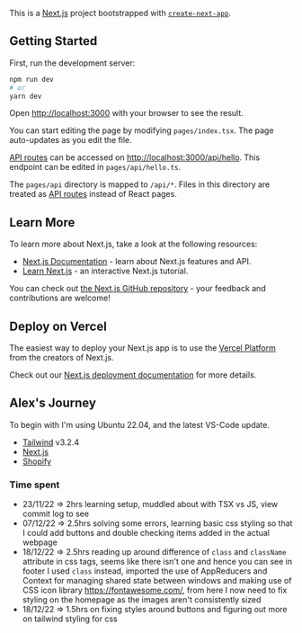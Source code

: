 This is a [Next.js](https://nextjs.org/) project bootstrapped with [`create-next-app`](https://github.com/vercel/next.js/tree/canary/packages/create-next-app).

## Getting Started

First, run the development server:

```bash
npm run dev
# or
yarn dev
```

Open [http://localhost:3000](http://localhost:3000) with your browser to see the result.

You can start editing the page by modifying `pages/index.tsx`. The page auto-updates as you edit the file.

[API routes](https://nextjs.org/docs/api-routes/introduction) can be accessed on [http://localhost:3000/api/hello](http://localhost:3000/api/hello). This endpoint can be edited in `pages/api/hello.ts`.

The `pages/api` directory is mapped to `/api/*`. Files in this directory are treated as [API routes](https://nextjs.org/docs/api-routes/introduction) instead of React pages.

## Learn More

To learn more about Next.js, take a look at the following resources:

- [Next.js Documentation](https://nextjs.org/docs) - learn about Next.js features and API.
- [Learn Next.js](https://nextjs.org/learn) - an interactive Next.js tutorial.

You can check out [the Next.js GitHub repository](https://github.com/vercel/next.js/) - your feedback and contributions are welcome!

## Deploy on Vercel

The easiest way to deploy your Next.js app is to use the [Vercel Platform](https://vercel.com/new?utm_medium=default-template&filter=next.js&utm_source=create-next-app&utm_campaign=create-next-app-readme) from the creators of Next.js.

Check out our [Next.js deployment documentation](https://nextjs.org/docs/deployment) for more details.


## Alex's Journey
To begin with I'm using Ubuntu 22.04, and the latest VS-Code update.
- [Tailwind](https://tailwindcss.com/docs/guides/nextjs) v3.2.4
- [Next.js](https://vercel.com/templates/next.js/nextjs-boilerplate)
- [Shopify](https://shopify.dev/api/admin/getting-started)

### Time spent
- 23/11/22 => 2hrs learning setup, muddled about with TSX vs JS, view commit log to see
- 07/12/22 => 2.5hrs solving some errors, learning basic css styling so that I could add buttons and double checking items added in the actual webpage
- 18/12/22 => 2.5hrs reading up around difference of `class` and `className` attribute in css tags, seems like there isn't one and hence you can see in footer I used `class` instead, imported the use of AppReducers and Context for managing shared state between windows and making use of CSS icon library https://fontawesome.com/, from here I now need to fix styling on the homepage as the images aren't consistently sized
- 18/12/22 => 1.5hrs on fixing styles around buttons and figuring out more on tailwind styling for css